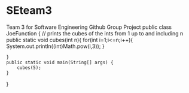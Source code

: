 # SEteam3
Team 3 for Software Engineering Github Group Project
public class JoeFunction {
    // prints the cubes of the ints from 1 up to and including n
    public static void cubes(int n){
        for(int i=1;i<=n;i++){
            System.out.println((int)Math.pow(i,3));
        }

    }
    public static void main(String[] args) {
        cubes(5);
    }
}
